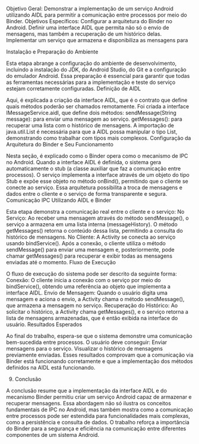 
Objetivo Geral: 
Demonstrar a implementação de um serviço Android utilizando AIDL para permitir a comunicação entre processos por meio do Binder.
Objetivos Específicos:
Configurar a arquitetura do Binder no Android.
Definir uma interface AIDL que permita não só o envio de mensagens, mas também a recuperação de um histórico delas.
Implementar um serviço que armazena e disponibiliza as mensagens para 

Instalação e Preparação do Ambiente

 Esta etapa abrange a configuração do ambiente de desenvolvimento, incluindo a instalação do JDK, do Android Studio, do Git e a configuração do emulador Android. Essa preparação é essencial para garantir que todas as ferramentas necessárias para a implementação e teste do serviço estejam corretamente configuradas.
Definição de AIDL

 Aqui, é explicada a criação da interface AIDL, que é o contrato que define quais métodos poderão ser chamados remotamente.
Foi criada a interface IMessageService.aidl, que define dois métodos:
sendMessage(String message): para enviar uma mensagem ao serviço.
getMessages(): para recuperar uma lista com o histórico de mensagens.
A importação de java.util.List é necessária para que a AIDL possa manipular o tipo List, demonstrando como trabalhar com tipos mais complexos.
Configuração da Arquitetura do Binder e Seu Funcionamento

 Nesta seção, é explicado como o Binder opera como o mecanismo de IPC no Android.
Quando a interface AIDL é definida, o sistema gera automaticamente o stub (a classe auxiliar que faz a comunicação entre processos).
O serviço implementa a interface através de um objeto do tipo Stub e expõe esse objeto no método onBind(), permitindo que o cliente se conecte ao serviço.
Essa arquitetura possibilita a troca de mensagens e dados entre o cliente e o serviço de forma transparente e segura.
Comunicação IPC Utilizando AIDL e Binder

 Esta etapa demonstra a comunicação real entre o cliente e o serviço:
No Serviço:
Ao receber uma mensagem através do método sendMessage(), o serviço a armazena em uma lista interna (messageHistory).
O método getMessages() retorna o conteúdo dessa lista, permitindo a consulta do histórico de mensagens.
No Cliente:
A Activity se conecta ao serviço usando bindService().
Após a conexão, o cliente utiliza o método sendMessage() para enviar uma mensagem e, posteriormente, pode chamar getMessages() para recuperar e exibir todas as mensagens enviadas até o momento.
Fluxo de Execução

 O fluxo de execução do sistema pode ser descrito da seguinte forma:
Conexão: 
O cliente inicia a conexão com o serviço por meio do bindService(), obtendo uma referência ao objeto que implementa a interface AIDL.
Envio de Mensagem: 
Quando o usuário digita uma mensagem e aciona o envio, a Activity chama o método sendMessage(), que armazena a mensagem no serviço.
Recuperação do Histórico: 
Ao solicitar o histórico, a Activity chama getMessages(), e o serviço retorna a lista de mensagens armazenadas, que é então exibida na interface do usuário.
Resultados Esperados

 Ao final do trabalho, espera-se que o sistema demonstre uma comunicação bem-sucedida entre processos. O usuário deve conseguir:
Enviar mensagens para o serviço.
Visualizar o histórico de mensagens previamente enviadas.
Esses resultados comprovam que a comunicação via Binder está funcionando corretamente e que a implementação dos métodos definidos na AIDL está funcionando.











9. Conclusão

 A conclusão resume que a implementação da interface AIDL e do mecanismo Binder permitiu criar um serviço Android capaz de armazenar e recuperar mensagens. Essa abordagem não só ilustra os conceitos fundamentais de IPC no Android, mas também mostra como a comunicação entre processos pode ser estendida para funcionalidades mais complexas, como a persistência e consulta de dados. O trabalho reforça a importância do Binder para a segurança e eficiência na comunicação entre diferentes componentes de um sistema Android.

